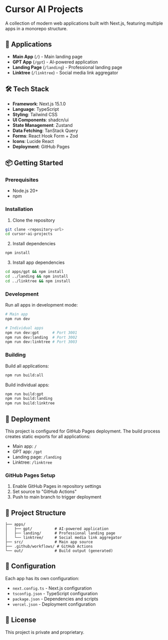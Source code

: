 # Cursor AI Projects

A collection of modern web applications built with Next.js, featuring multiple apps in a monorepo structure.

## 🚀 Applications

- **Main App** (`/`) - Main landing page
- **GPT App** (`/gpt`) - AI-powered application
- **Landing Page** (`/landing`) - Professional landing page
- **Linktree** (`/linktree`) - Social media link aggregator

## 🛠️ Tech Stack

- **Framework**: Next.js 15.1.0
- **Language**: TypeScript
- **Styling**: Tailwind CSS
- **UI Components**: shadcn/ui
- **State Management**: Zustand
- **Data Fetching**: TanStack Query
- **Forms**: React Hook Form + Zod
- **Icons**: Lucide React
- **Deployment**: GitHub Pages

## 📦 Getting Started

### Prerequisites

- Node.js 20+
- npm

### Installation

1. Clone the repository
```bash
git clone <repository-url>
cd cursor-ai-projects
```

2. Install dependencies
```bash
npm install
```

3. Install app dependencies
```bash
cd apps/gpt && npm install
cd ../landing && npm install
cd ../linktree && npm install
```

### Development

Run all apps in development mode:

```bash
# Main app
npm run dev

# Individual apps
npm run dev:gpt      # Port 3001
npm run dev:landing  # Port 3002
npm run dev:linktree # Port 3003
```

### Building

Build all applications:

```bash
npm run build:all
```

Build individual apps:

```bash
npm run build:gpt
npm run build:landing
npm run build:linktree
```

## 🚀 Deployment

This project is configured for GitHub Pages deployment. The build process creates static exports for all applications:

- Main app: `/`
- GPT app: `/gpt`
- Landing page: `/landing`
- Linktree: `/linktree`

### GitHub Pages Setup

1. Enable GitHub Pages in repository settings
2. Set source to "GitHub Actions"
3. Push to main branch to trigger deployment

## 📁 Project Structure

```
├── apps/
│   ├── gpt/          # AI-powered application
│   ├── landing/      # Professional landing page
│   └── linktree/     # Social media link aggregator
├── src/              # Main app source
├── .github/workflows/ # GitHub Actions
└── out/              # Build output (generated)
```

## 🔧 Configuration

Each app has its own configuration:

- `next.config.ts` - Next.js configuration
- `tsconfig.json` - TypeScript configuration
- `package.json` - Dependencies and scripts
- `vercel.json` - Deployment configuration

## 📝 License

This project is private and proprietary.